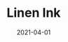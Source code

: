 ---
description: "Pattern%3A%20Linen%20%7C%20Color%3A%20Ink%20%7C%20Width%3A%2054%22%20%7C%20Content%20100%25%20Polyester%20%7C%20NFPA%3A%20260%20/%20UFAC%20Class%201%20/%20CAL%20117%20%7C%20Abrasion%3A%2050%2C000%20Double%20rubs%20%7C%20Cleaning%20Codes%20Solvent%20or%20dry%20cleaning%20products%20%7C%20Use%3A%20Upholstery%20%7C%20"
tags: 
  - "Lark Fontaine"
  - "Linen"
  - "Textiles"
image_primary: "img/Linen-Ink_large.png"
href: "https://www.larkfontaine.com/collections/textiles/products/ink"
designer: "Lark Fontaine"
title: "Linen Ink"
category: "Textiles"
subtitle: ""
manufacturer: "Lark Fontaine"
slug: "/manufacturers/lark-fontaine/textiles/lark-fontaine-linen-ink"
date: "2021-04-01"
---